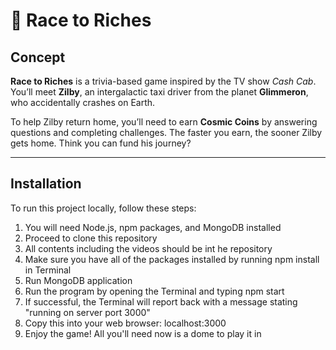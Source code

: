 # 🚕 Race to Riches

## Concept

**Race to Riches** is a trivia-based game inspired by the TV show *Cash Cab*. You’ll meet **Zilby**, an intergalactic taxi driver from the planet **Glimmeron**, who accidentally crashes on Earth.  

To help Zilby return home, you’ll need to earn **Cosmic Coins** by answering questions and completing challenges. The faster you earn, the sooner Zilby gets home. Think you can fund his journey?

---

## Installation

To run this project locally, follow these steps:

1. You will need Node.js, npm packages, and MongoDB installed
2. Proceed to clone this repository
3. All contents including the videos should be int he repository
4. Make sure you have all of the packages installed by running npm install in Terminal 
5. Run MongoDB application
6. Run the program by opening the Terminal and typing npm start
7. If successful, the Terminal will report back with a message stating "running on server port 3000"
8. Copy this into your web browser: localhost:3000
9. Enjoy the game! All you'll need now is a dome to play it in
